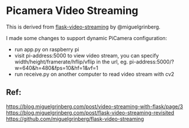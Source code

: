 # Picamera Video Streaming
This is derived from [flask-video-streaming](https://github.com/miguelgrinberg/flask-video-streaming) by @miguelgrinberg.

I made some changes to support dynamic PiCamera configuration:
* run app.py on raspberry pi
* visit pi-address:5000 to view video stream, you can specify width/height/framerate/hflip/vflip in the url, eg. pi-address:5000/?w=640&h=480&fps=10&hf=1&vf=1
* run receive.py on another computer to read video stream with cv2

## Ref:
https://blog.miguelgrinberg.com/post/video-streaming-with-flask/page/3
https://blog.miguelgrinberg.com/post/flask-video-streaming-revisited
https://github.com/miguelgrinberg/flask-video-streaming
